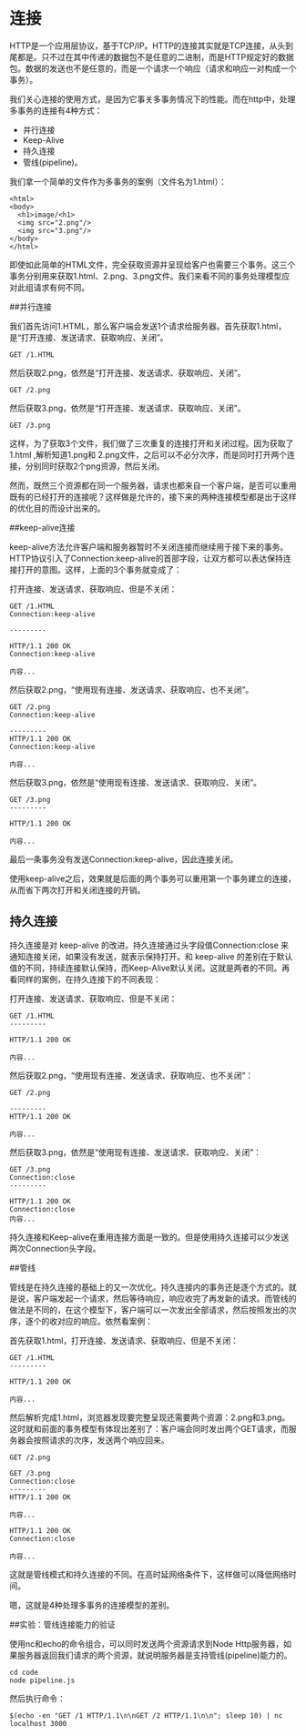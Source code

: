 # 连接

HTTP是一个应用层协议，基于TCP/IP。HTTP的连接其实就是TCP连接，从头到尾都是。只不过在其中传递的数据包不是任意的二进制，而是HTTP规定好的数据包。数据的发送也不是任意的，而是一个请求一个响应（请求和响应一对构成一个事务）。

我们关心连接的使用方式，是因为它事关多事务情况下的性能。而在http中，处理多事务的连接有4种方式：

- 并行连接
- Keep-Alive
- 持久连接
- 管线(pipeline)。

我们拿一个简单的文件作为多事务的案例（文件名为1.html）：

    <html>
    <body>
      <h1>image/<h1>
      <img src="2.png"/>
      <img src="3.png"/>
    </body>
    </html>  

即使如此简单的HTML文件，完全获取资源并呈现给客户也需要三个事务。这三个事务分别用来获取1.html、2.png、3.png文件。我们来看不同的事务处理模型应对此组请求有何不同。

##并行连接

我们首先访问1.HTML，那么客户端会发送1个请求给服务器。首先获取1.html，是“打开连接、发送请求、获取响应、关闭”。
 
    GET /1.HTML 

然后获取2.png，依然是“打开连接、发送请求、获取响应、关闭”。

    GET /2.png

然后获取3.png，依然是“打开连接、发送请求、获取响应、关闭”。

    GET /3.png

这样，为了获取3个文件，我们做了三次重复的连接打开和关闭过程。因为获取了1.html ,解析知道1.png和 2.png文件，之后可以不必分次序，而是同时打开两个连接，分别同时获取2个png资源，然后关闭。

然而，既然三个资源都在同一个服务器，请求也都来自一个客户端，是否可以重用既有的已经打开的连接呢？这样做是允许的，接下来的两种连接模型都是出于这样的优化目的而设计出来的。

##keep-alive连接

keep-alive方法允许客户端和服务器暂时不关闭连接而继续用于接下来的事务。HTTP协议引入了Connection:keep-alive的首部字段，让双方都可以表达保持连接打开的意图。这样，上面的3个事务就变成了：

打开连接、发送请求、获取响应、但是不关闭：

    GET /1.HTML 
    Connection:keep-alive

    ---------

    HTTP/1.1 200 OK
    Connection:keep-alive

    内容...

然后获取2.png，“使用现有连接、发送请求、获取响应、也不关闭”。


    GET /2.png
    Connection:keep-alive

    ---------
    HTTP/1.1 200 OK
    Connection:keep-alive

    内容...

然后获取3.png，依然是“使用现有连接、发送请求、获取响应、关闭”。

    GET /3.png
    ---------

    HTTP/1.1 200 OK

    内容...

最后一条事务没有发送Connection:keep-alive，因此连接关闭。

使用keep-alive之后，效果就是后面的两个事务可以重用第一个事务建立的连接，从而省下两次打开和关闭连接的开销。

## 持久连接

持久连接是对 keep-alive 的改进。持久连接通过头字段值Connection:close 来通知连接关闭，如果没有发送，就表示保持打开。和 keep-alive 的差别在于默认值的不同，持续连接默认保持，而Keep-Alive默认关闭。这就是两者的不同。再看同样的案例，在持久连接下的不同表现：

打开连接、发送请求、获取响应、但是不关闭：


    GET /1.HTML 
    ---------

    HTTP/1.1 200 OK

    内容...

然后获取2.png，“使用现有连接、发送请求、获取响应、也不关闭”：


    GET /2.png

    ---------
    HTTP/1.1 200 OK

    内容...


然后获取3.png，依然是“使用现有连接、发送请求、获取响应、关闭”：

    GET /3.png
    Connection:close
    ---------

    HTTP/1.1 200 OK
    Connection:close
    内容...

持久连接和Keep-alive在重用连接方面是一致的。但是使用持久连接可以少发送两次Connection头字段。

##管线

管线是在持久连接的基础上的又一次优化。持久连接内的事务还是逐个方式的。就是说，客户端发起一个请求，然后等待响应，响应收完了再发新的请求。而管线的做法是不同的，在这个模型下，客户端可以一次发出全部请求，然后按照发出的次序，逐个的收对应的响应。依然看案例：


首先获取1.html，打开连接、发送请求、获取响应、但是不关闭：


    GET /1.HTML 
    ---------

    HTTP/1.1 200 OK

    内容...

然后解析完成1.html，浏览器发现要完整呈现还需要两个资源：2.png和3.png。这时就和前面的事务模型有体现出差别了：客户端会同时发出两个GET请求，而服务器会按照请求的次序，发送两个响应回来。

    GET /2.png

    GET /3.png
    Connection:close
    ---------
    HTTP/1.1 200 OK

    内容...

    HTTP/1.1 200 OK
    Connection:close

    内容...

这就是管线模式和持久连接的不同。在高时延网络条件下，这样做可以降低网络时间。

嗯，这就是4种处理多事务的连接模型的差别。

##实验：管线连接能力的验证

使用nc和echo的命令组合，可以同时发送两个资源请求到Node Http服务器，如果服务器返回我们请求的两个资源，就说明服务器是支持管线(pipeline)能力的。

    cd code 
    node pipeline.js 

然后执行命令：

    $(echo -en "GET /1 HTTP/1.1\n\nGET /2 HTTP/1.1\n\n"; sleep 10) | nc localhost 3000

  